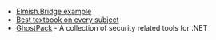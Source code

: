 * [Elmish.Bridge example](https://github.com/Nhowka/TestRemoting)
* [Best textbook on every subject](https://www.lesswrong.com/posts/xg3hXCYQPJkwHyik2/the-best-textbooks-on-every-subject)
* [GhostPack](https://github.com/GhostPack) - A collection of security related tools for .NET
